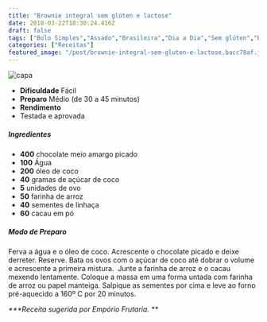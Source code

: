 ```yaml
---
title: "Brownie integral sem glúten e lactose"
date: 2018-03-22T18:30:24.416Z
draft: false
tags: ["Bolo Simples","Assado","Brasileira","Dia a Dia","Sem glúten","Bolo","Glúten","Lactose"]
categories: ["Receitas"]
featured_image: "/post/brownie-integral-sem-gluten-e-lactose.bacc78af.jpg"
---
```


![capa](/post/brownie-integral-sem-gluten-e-lactose.bacc78af.jpg)

*   **Dificuldade** Fácil
*   **Preparo** Médio (de 30 a 45 minutos)
*   **Rendimento**
*   Testada e aprovada
    

##### Ingredientes

*   **400** chocolate meio amargo picado
*   **100** Água
*   **200** óleo de coco
*   **40** gramas de açúcar de coco
*   **5** unidades de ovo
*   **50** farinha de arroz
*   **40** sementes de linhaça
*   **60** cacau em pó

##### Modo de Preparo

Ferva a água e o óleo de coco. Acrescente o chocolate picado e deixe derreter. Reserve. Bata os ovos com o açúcar de coco até dobrar o volume e acrescente a primeira mistura.  Junte a farinha de arroz e o cacau mexendo lentamente. Coloque a massa em uma forma untada com farinha de arroz ou papel manteiga. Salpique as sementes por cima e leve ao forno pré-aquecido a 160º C por 20 minutos.

_***Receita sugerida por Empório Frutaria. **_
